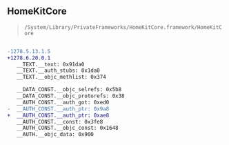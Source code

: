 ## HomeKitCore

> `/System/Library/PrivateFrameworks/HomeKitCore.framework/HomeKitCore`

```diff

-1278.5.13.1.5
+1278.6.20.0.1
   __TEXT.__text: 0x91da0
   __TEXT.__auth_stubs: 0x1da0
   __TEXT.__objc_methlist: 0x374

   __DATA_CONST.__objc_selrefs: 0x5b8
   __DATA_CONST.__objc_protorefs: 0x38
   __AUTH_CONST.__auth_got: 0xed0
-  __AUTH_CONST.__auth_ptr: 0x9a8
+  __AUTH_CONST.__auth_ptr: 0xae8
   __AUTH_CONST.__const: 0x3fe8
   __AUTH_CONST.__objc_const: 0x1648
   __AUTH.__objc_data: 0x900

```
